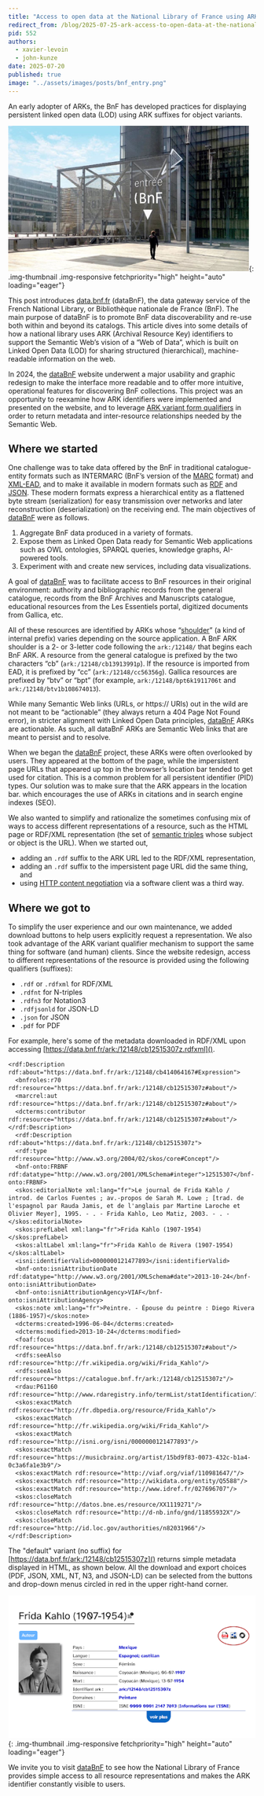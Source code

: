 ```yaml
---
title: "Access to open data at the National Library of France using ARK variants"
redirect_from: /blog/2025-07-25-ark-access-to-open-data-at-the-national-library-of-france/
pid: 552
authors:
  - xavier-levoin
  - john-kunze
date: 2025-07-20
published: true
image: "../assets/images/posts/bnf_entry.png"
---
```


An early adopter of ARKs, the BnF has developed practices for displaying persistent linked open data (LOD) using
ARK suffixes for object variants.

<!--more-->

![Entry to the National Library of France](../../assets/images/posts/bnf_entry.png){: .img-thumbnail .img-responsive fetchpriority="high" height="auto" loading="eager"}

This post introduces [data.bnf.fr](https://data.bnf.fr) (dataBnF), the data gateway service of the French National Library, or Bibliothèque nationale de France (BnF). The main purpose of dataBnF is to promote BnF data discoverability and re-use both within and beyond its catalogs. This article dives into some details of how a national library uses ARK (Archival Resource Key) identifiers to support the Semantic Web’s vision of a “Web of Data”, which is built on Linked Open Data (LOD) for sharing structured (hierarchical), machine-readable information on the web.

In 2024, the [dataBnF](https://data.bnf.fr) website underwent a major usability and graphic redesign to make the interface more readable and to offer more intuitive, operational  features for discovering BnF collections. This project was an opportunity to reexamine how ARK identifiers were implemented and presented on the website, and to leverage [ARK variant form
qualifiers](https://www.ietf.org/archive/id/draft-kunze-ark-40.html#name-arks-that-reveal-object-var) in order to return metadata and inter-resource relationships needed by the Semantic Web. 

## Where we started

One challenge was to take data offered by the BnF in traditional catalogue-entity formats such as INTERMARC (BnF’s version of the [MARC](https://www.loc.gov/marc/) format) and [XML-EAD](https://www.loc.gov/ead/index.html), and to make it available in modern formats such as [RDF](https://en.wikipedia.org/wiki/Resource_Description_Framework) and [JSON](https://en.wikipedia.org/wiki/JSON). These modern formats express a hierarchical entity as a flattened byte stream (serialization) for easy transmission over networks and later reconstruction (deserialization) on the receiving end. The main objectives of [dataBnF](https://data.bnf.fr) were as follows.

1. Aggregate BnF data produced in a variety of formats.
2. Expose them as Linked Open Data ready for Semantic Web applications such as OWL ontologies, SPARQL queries, knowledge graphs, AI-powered tools.
3. Experiment with and create new services, including data visualizations.

A goal of [dataBnF](https://data.bnf.fr) was to facilitate access to BnF resources in their original environment: authority and bibliographic records from the general catalogue, records from the BnF Archives and Manuscripts catalogue, educational resources from the Les Essentiels portal, digitized documents from Gallica, etc.

All of these resources are identified by ARKs whose “[shoulder](https://arks.org/about/ark-namespaces/)” (a kind of internal prefix) varies depending on the source application. A BnF ARK shoulder is a 2- or 3-letter code following the `ark:/12148/` that begins each BnF ARK. A resource from the general catalogue is prefixed by the two characters “cb” (`ark:/12148/cb13913991p`). If the resource is imported from EAD, it is prefixed by “cc” (`ark:/12148/cc56356g`). Gallica resources are prefixed by “btv” or “bpt” (for example, `ark:/12148/bpt6k1911706t` and `ark:/12148/btv1b108674013`).

While many Semantic Web links (URLs, or https:// URIs) out in the wild are not meant to be “actionable” (they always return a 404 Page Not Found error), in stricter alignment with Linked Open Data principles, [dataBnF](https://data.bnf.fr) ARKs are actionable. As such, all dataBnF ARKs are Semantic Web links that are meant to persist and to resolve.

When we began the [dataBnF](https://data.bnf.fr) project, these ARKs were often overlooked by users. They appeared at the bottom of the page, while the impersistent page URLs that appeared up top in the browser’s location bar tended to get used for citation. This is a common problem for all persistent identifier (PID) types. Our solution was to make sure that the ARK appears in the location bar. which encourages the use of ARKs in citations and in search engine indexes (SEO). 

We also wanted to simplify and rationalize the sometimes confusing mix of ways to access different representations of a resource, such as the  HTML page or RDF/XML representation (the set of [semantic triples](https://en.wikipedia.org/wiki/Semantic_triple) whose subject or object is the URL). When we started out,

- adding an `.rdf` suffix to the ARK URL led to the RDF/XML representation,
- adding an `.rdf` suffix to the impersistent page URL did the same thing, and
- using [HTTP content
  negotiation](https://www.rfc-editor.org/rfc/rfc9110.html#name-content-negotiation) via a software client was a third way.

## Where we got to

To simplify the user experience and our own maintenance, we added download buttons to help users explicitly request a representation. We also took advantage of the ARK variant qualifier mechanism to support the same thing for software (and human) clients.  Since the website redesign, access to different representations of the resource is provided using the following qualifiers (suffixes):

- `.rdf` or `.rdfxml` for RDF/XML
- `.rdfnt` for N-triples
- `.rdfn3` for Notation3
- `.rdfjsonld` for JSON-LD
- `.json` for JSON
- `.pdf` for PDF

For example, here's some of the metadata downloaded in RDF/XML upon accessing [https://data.bnf.fr/ark:/12148/cb12515307z.rdfxml]().

```mxml
<rdf:Description rdf:about="https://data.bnf.fr/ark:/12148/cb414064167#Expression">
  <bnfroles:r70 rdf:resource="https://data.bnf.fr/ark:/12148/cb12515307z#about"/>
  <marcrel:aut rdf:resource="https://data.bnf.fr/ark:/12148/cb12515307z#about"/>
  <dcterms:contributor rdf:resource="https://data.bnf.fr/ark:/12148/cb12515307z#about"/>
</rdf:Description>
  <rdf:Description rdf:about="https://data.bnf.fr/ark:/12148/cb12515307z">
  <rdf:type rdf:resource="http://www.w3.org/2004/02/skos/core#Concept"/>
  <bnf-onto:FRBNF rdf:datatype="http://www.w3.org/2001/XMLSchema#integer">12515307</bnf-onto:FRBNF>
  <skos:editorialNote xml:lang="fr">Le journal de Frida Kahlo / introd. de Carlos Fuentes ; av.-propos de Sarah M. Lowe ; [trad. de l'espagnol par Rauda Jamis, et de l'anglais par Martine Laroche et Olivier Meyer], 1995. - . - Frida Kahlo, Leo Matiz, 2003. - . -</skos:editorialNote>
  <skos:prefLabel xml:lang="fr">Frida Kahlo (1907-1954)</skos:prefLabel>
  <skos:altLabel xml:lang="fr">Frida Kahlo de Rivera (1907-1954)</skos:altLabel>
  <isni:identifierValid>0000000121477893</isni:identifierValid>
  <bnf-onto:isniAttributionDate rdf:datatype="http://www.w3.org/2001/XMLSchema#date">2013-10-24</bnf-onto:isniAttributionDate>
  <bnf-onto:isniAttributionAgency>VIAF</bnf-onto:isniAttributionAgency>
  <skos:note xml:lang="fr">Peintre. - Épouse du peintre : Diego Rivera (1886-1957)</skos:note>
  <dcterms:created>1996-06-04</dcterms:created>
  <dcterms:modified>2013-10-24</dcterms:modified>
  <foaf:focus rdf:resource="https://data.bnf.fr/ark:/12148/cb12515307z#about"/>
  <rdfs:seeAlso rdf:resource="http://fr.wikipedia.org/wiki/Frida_Kahlo"/>
  <rdfs:seeAlso rdf:resource="https://catalogue.bnf.fr/ark:/12148/cb12515307z"/>
  <rdau:P61160 rdf:resource="http://www.rdaregistry.info/termList/statIdentification/1001"/>
  <skos:exactMatch rdf:resource="http://fr.dbpedia.org/resource/Frida_Kahlo"/>
  <skos:exactMatch rdf:resource="http://fr.wikipedia.org/wiki/Frida_Kahlo"/>
  <skos:exactMatch rdf:resource="http://isni.org/isni/0000000121477893"/>
  <skos:exactMatch rdf:resource="https://musicbrainz.org/artist/15bd9f83-0073-432c-b1a4-0c3a6fa1e3b9"/>
  <skos:exactMatch rdf:resource="http://viaf.org/viaf/110981647/"/>
  <skos:exactMatch rdf:resource="http://wikidata.org/entity/Q5588"/>
  <skos:exactMatch rdf:resource="http://www.idref.fr/027696707"/>
  <skos:closeMatch rdf:resource="http://datos.bne.es/resource/XX1119271"/>
  <skos:closeMatch rdf:resource="http://d-nb.info/gnd/11855932X"/>
  <skos:closeMatch rdf:resource="http://id.loc.gov/authorities/n82031966"/>
</rdf:Description>
```

The "default" variant (no suffix) for [https://data.bnf.fr/ark:/12148/cb12515307z]() returns simple metadata displayed in HTML, as shown below. All the download and export choices (PDF, JSON, XML, NT, N3, and JSON-LD) can be selected from the buttons and drop-down menus circled in red in the upper right-hand corner.
 
![screenshot of page for artist Frida Kahlo](../../assets/images/posts/bnf_frida_kahlo.png){: .img-thumbnail .img-responsive fetchpriority="high" height="auto" loading="eager"}

We invite you to visit [dataBnF](https://data.bnf.fr) to see how the National Library of France provides simple access to all resource representations and makes the ARK identifier constantly visible to users.

[entry]: ../../assets/images/posts/bnf_entry.png
